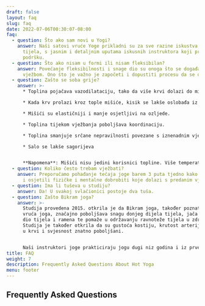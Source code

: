 ```yaml
---
draft: false
layout: faq
slug: faq
date: 2022-07-06T00:30:07-08:00
faq:
  - question: Što ako sam novi u Yogi?
    answer: Naši satovi vruće Yoge prikladni su za sve razine iskustva, dobi i
      tijela, s jasnim i detaljnim uputama iskusnih instruktora koji pružaju
      podršku.
  - question: Što ako nisam u formi ili nisam fleksibilan?
    answer: Povećanje fleksibilnosti i snage dio su onoga što se događa redovitom
      vježbom. Ono što je važno je započeti i dopustiti procesu da se odvija!
  - question: Zašto se soba grije?
    answer: >-
      * Toplina pojačava vazodilataciju, tako da više krvi dolazi do mišića.

      * Kada krv prolazi kroz tople mišiće, kisik se lakše oslobađa iz hemoglobina.

      * Mišići su elastičniji i manje osjetljivi na ozljede.

      * Toplina tijekom vježbanja poboljšava koordinaciju.

      * Toplina smanjuje srčane nepravilnosti povezane s iznenadnim vježbanjem.

      * Salo se lakše sagorijeva


      **Napomena**: Mišići nisu jedini korisnici topline. Više temperature poboljšavaju funkciju živčanog sustava, što znači da se poruke brže prenose do i od mozga i leđne moždine.
  - question: Koliko često trebam vježbati?
    answer: Preporučamo pohađanje tečaja joge barem 3 puta tjedno kako biste vidjeli
      i osjetili fizičke i mentalne dobrobiti koje dolazi s predanim vježbanjem!
  - question: Ima li tuševa u studiju?
    answer: Da! U svakoj svlačionici postoje dva tuša.
  - question: Zašto Bikram joga?
    answer: >-
      Studija provedena 2015. otkrila je da Bikram joga, također poznata kao
      vruća joga, značajno poboljšava snagu donjeg dijela tijela, jača gornji
      dio tijela i ramena te pomaže u održavanju ravnoteže tijela u zdravlju.
      Studija je također otkrila da su gustoća kostiju, krutost arterija, lipidi
      u krvi i svjesnost znatno poboljšani.


      Naši instruktori joge prakticiraju jogu dugi niz godina i iz prve su ruke iskusili pozitivne promjene zdravlja i svjesnosti koje proizlaze iz prakticiranja vruće joge.
title: FAQ
weight: 7
description: Frequently Asked Questions About Hot Yoga
menu: footer
---
```


## Frequently Asked Questions
